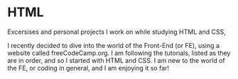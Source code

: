 # HTML
Excersises and personal projects I work on while studying HTML and CSS,

I recently decided to dive into the world of the Front-End (or FE), 
using a website called freeCodeCamp.org. I am following the tutorials,
listed as they are in order, and so I started with HTML and CSS.
I am new to the world of the FE, or coding in general, and I am 
enjoying it so far! 
